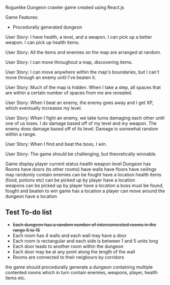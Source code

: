 Roguelike Dungeon crawler game created using React.js

Game Features:
- Procedurally generated dungeon

User Story: I have health, a level, and a weapon. I can pick up a better weapon. I can pick up health items.

User Story: All the items and enemies on the map are arranged at random.

User Story: I can move throughout a map, discovering items.

User Story: I can move anywhere within the map's boundaries, but I can't move through an enemy until I've beaten it.

User Story: Much of the map is hidden. When I take a step, all spaces that are within a certain number of spaces from me are revealed.

User Story: When I beat an enemy, the enemy goes away and I get XP, which eventually increases my level.

User Story: When I fight an enemy, we take turns damaging each other until one of us loses. I do damage based off of my level and my weapon. The enemy does damage based off of its level. Damage is somewhat random within a range.

User Story: When I find and beat the boss, I win.

User Story: The game should be challenging, but theoretically winnable.

Game
    display player current status
        health
        weapon
        level
    Dungeon
        has 
            Rooms
                have doors (to other rooms) 
                have walls
                have floors
                have ceilings
                may randomly contain 
                    enemies
                        can be fought
                        have a location
                    health items (food, potions etc)
                        can be picked up by player 
                        have a location        
                    weapons
                        can be picked up by player
                        have a location
            a boss
                must be found, fought and beaten to win game
                has a location
            a player
                can move around the dungeon
                have a location

## Test To-do list
- ~~Each dungeon has a random number of interconnected rooms in the range 5 to 15~~
- Each room has 4 walls and each wall may have a door
- Each room is rectangular and each side is between 1 and 5 units long
- Each door leads to another room within the dungeon
- Each door may be at any point along the length of the wall
- Rooms are connected to their neigbours by corridors


the game should procedurally generate a dungeon 
containing multiple contented rooms which in turn contain enemies, weapons, player, health items etc.